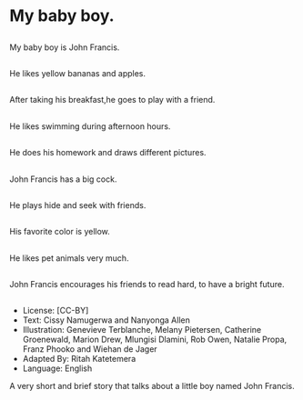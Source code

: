 # My baby boy.

##
My baby boy is John Francis.

##
He likes yellow bananas
and apples.

##
After taking his breakfast,he goes to play with a friend.

##
He likes swimming
during afternoon hours.

##
He does his homework
and draws different
pictures.

##
John Francis has a big cock.

##
He plays hide and seek
with friends.

##
His favorite color is yellow.

##
He likes pet animals very much.

##
John Francis encourages
his friends to read hard,
to have a bright future.

##
* License: [CC-BY]
* Text: Cissy Namugerwa and Nanyonga Allen
* Illustration: Genevieve Terblanche, Melany Pietersen, Catherine Groenewald, Marion Drew, Mlungisi Dlamini, Rob Owen, Natalie Propa, Franz Phooko and Wiehan de Jager
* Adapted By: Ritah Katetemera
* Language: English

A very short and brief story that talks about a little boy named John Francis.

